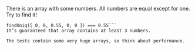 There is an array with some numbers. All numbers are equal except for one. Try to find it!

````findUniq([ 1, 1, 1, 2, 1, 1 ]) === 2
findUniq([ 0, 0, 0.55, 0, 0 ]) === 0.55```
It’s guaranteed that array contains at least 3 numbers.

The tests contain some very huge arrays, so think about performance.
````
